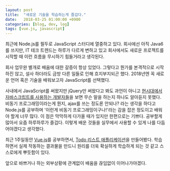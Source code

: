 ```yaml
---
layout: post
title:  "새로운 기술을 학습하는게 즐겁다."
date:   2018-03-25 01:00:00 +0900
categories: [blog, dev, log]
tags: [vue.js, javascript]
---
```


최근에 Node.js를 필두로 JavaScript 스터디에 열중하고 있다. 회사에선 아직 Java6를 쓰지만, IT 테크 트렌드는 하루가 다르게 변하고 있고 회사에서도 새로운 프로젝트를 시작할 때 이런 흐름을 무시하기 힘들거라고 생각된다.

회사 업무완 별개로 배움에 대한 갈증이 항상 있었다. 그렇다고 뭔가를 본격적으로 시작하진 않고, 설사 하더라도 금방 다른 일들로 인해 흐지부지되곤 했다. 2018년엔 꼭 새로운 언어 혹은 기술을 배워보고자 JavaScript를 선택했다.

사내에서 JavaScript를 써왔지만 jQuery만 써왔다고 봐도 과언이 아니고 [현시대에서 자바스크립트를 사용하는 개발자들](http://www.looah.com/article/view/2054)을 보면 무슨 말을 하는지 하나도 알아듣지 못했다. 비동기 프로그래밍이라는게 뭔지, ajax를 쓰는 정도론 안되나? 라는 생각을 하다고 Node.js를 공부하며 '이런게 비동기 프로그래밍이구나!'라는 감을 잡은 정도이고 배워야 할게 너무 많다. 이 점은 막막하게 다가올 때가 있지만 한편으로는 기쁘다. 공부할게 많아서 요즘 하루하루가 즐겁다. 이렇게 배운 것들을 실무에서 사용할 수 있게 나를 다듬어야겠다고 생각했다.

최근 1주일동안 [Vue.js](https://kr.vuejs.org/v2/guide/)를 공부하면서, [Todo 리스트 애플리케이션](https://sshplendid.github.io/toys/todo-vue/)을 만들어봤다. 학습하면서 실제 작동하는 결과물을 만드니 원리를 더욱 확실하게 학습하게 되는 것 같고 스스로에게 뿌듯함이 있다.

앞으로 바쁘거나 하는 외부상황에 관계없이 배움을 끊임없이 이어나가야겠다.
